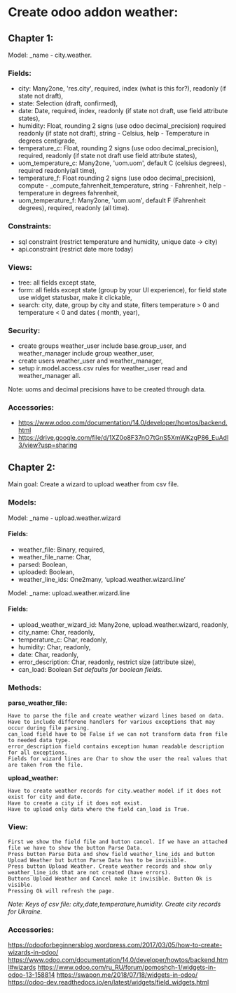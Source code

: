 # Create odoo addon weather:
## Chapter 1:
Model: _name - city.weather.
		
### Fields:
* city: Many2one,  'res.city', required, index (what is this for?), readonly (if state not draft),
* state: Selection (draft, confirmed),
* date: Date, required, index, readonly (if state not draft, use field attribute states),
* humidity: Float, rounding 2 signs (use odoo decimal_precision) required readonly (if state not draft), string - Celsius, help - Temperature in degrees centigrade,
* temperature_с: Float, rounding 2 signs (use odoo decimal_precision), required, readonly (if state not draft use field attribute states),
* uom_temperature_c: Many2one, 'uom.uom', default C (celsius degrees),  required readonly(all time),
* temperature_f: Float rounding 2 signs (use odoo decimal_precision),  compute - _compute_fahrenheit_temperature, string - Fahrenheit, help - temperature in degrees fahrenheit,
* uom_temperature_f: Many2one, 'uom.uom', default F (Fahrenheit degrees), required, readonly (all time).

### Constraints:
* sql constraint (restrict temperature and humidity, unique date -> city)
* api.constraint (restrict date more today)

### Views:
* tree: all fields except state,
* form: all fields except state (group by your UI experience), for field state use widget statusbar, make it clickable,
* search: city, date, group by city and state, filters temperature > 0 and temperature < 0 and dates ( month, year),

### Security:
* create groups weather_user include base.group_user, and  weather_manager include group weather_user,
* create users weather_user and weather_manager,
* setup ir.model.access.csv rules for weather_user read and weather_manager all.

Note: uoms and decimal precisions have to be created through data.

### Accessories: 
* https://www.odoo.com/documentation/14.0/developer/howtos/backend.html
* https://drive.google.com/file/d/1XZ0o8F37nO7tGnS5XmWKzgP86_EuAdI3/view?usp=sharing


## Chapter 2:
Main goal: Create a wizard to upload weather from csv file.

### Models:
Model: _name - upload.weather.wizard

#### Fields: 
* weather_file: Binary, required,
* weather_file_name: Char,
* parsed: Boolean,
* uploaded: Boolean,
* weather_line_ids: One2many, ‘upload.weather.wizard.line’


Model: _name: upload.weather.wizard.line
	
#### Fields:
* upload_weather_wizard_id: Many2one, upload.weather.wizard, readonly,
* city_name: Char, readonly,
* temperature_c: Char, readonly,
* humidity: Char, readonly,
* date: Char, readonly,
* error_description: Char, readonly, restrict size (attribute size),
* can_load: Boolean
_Set defaults for boolean fields._
	
### Methods:
**parse_weather_file:**

    Have to parse the file and create weather wizard lines based on data.
    Have to include differenе handlers for various exceptions that may occur during file parsing.
    can_load field have to be False if we can not transform data from file to needed data type.
    error_description field contains exception human readable description for all exceptions.
    Fields for wizard lines are Char to show the user the real values that are taken from the file.
**upload_weather:**

    Have to create weather records for city.weather model if it does not exist for city and date.
    Have to create a city if it does not exist.
    Have to upload only data where the field can_load is True.
	
### View:
    First we show the field file and button cancel. If we have an attached file we have to show the button Parse Data.
    Press button Parse Data and show field weather_line_ids and button Upload Weather but button Parse Data has to be invisible. 
    Press button Upload Weather. Create weather records and show only weather_line_ids that are not created (have errors).
    Buttons Upload Weather and Cancel make it invisible. Button Ok is visible.
    Pressing Ok will refresh the page.

_Note: Keys of csv file: city,date,temperature,humidity. Create city records for Ukraine._

### Accessories:
https://odooforbeginnersblog.wordpress.com/2017/03/05/how-to-create-wizards-in-odoo/
https://www.odoo.com/documentation/14.0/developer/howtos/backend.html#wizards
https://www.odoo.com/ru_RU/forum/pomoshch-1/widgets-in-odoo-13-158814
https://swapon.me/2018/07/18/widgets-in-odoo/
https://odoo-dev.readthedocs.io/en/latest/widgets/field_widgets.html
